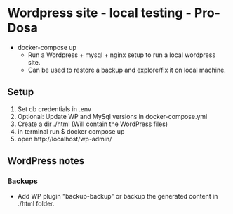 # Wordpress site - local testing - Pro-Dosa

* docker-compose up
  * Run a Wordpress + mysql + nginx setup to run a local wordpress site.
  * Can be used to restore a backup and explore/fix it on local machine.

## Setup

1. Set db credentials in .env
1. Optional: Update WP and MySql versions in docker-compose.yml
1. Create a dir ./html (Will contain the WordPress files)
1. in terminal run $ docker compose up
1. open http://localhost/wp-admin/

## WordPress notes

### Backups

* Add WP plugin "backup-backup" or backup the generated content in ./html folder.
